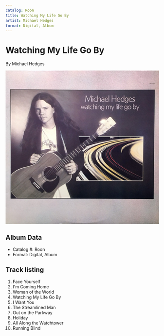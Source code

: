 ```yaml
---
catalog: Roon
title: Watching My Life Go By
artist: Michael Hedges
format: Digital, Album
---
```


# Watching My Life Go By

By Michael Hedges

![](../../assets/albumcovers/Michael_Hedges-Watching_My_Life_Go_By.png)

## Album Data

- Catalog #: Roon
- Format: Digital, Album


## Track listing


1. Face Yourself
2. I'm Coming Home
3. Woman of the World
4. Watching My Life Go By
5. I Want You
6. The Streamlined Man
7. Out on the Parkway
8. Holiday
9. All Along the Watchtower
10. Running Blind


